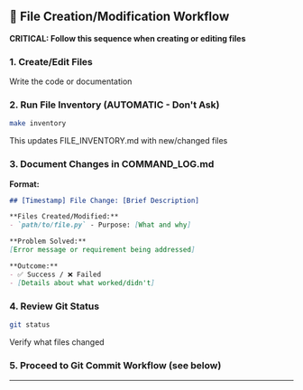 ## 📝 File Creation/Modification Workflow

**CRITICAL: Follow this sequence when creating or editing files**

### 1. Create/Edit Files
Write the code or documentation

### 2. Run File Inventory (AUTOMATIC - Don't Ask)
```bash
make inventory
```
This updates FILE_INVENTORY.md with new/changed files

### 3. Document Changes in COMMAND_LOG.md
**Format:**
```markdown
## [Timestamp] File Change: [Brief Description]

**Files Created/Modified:**
- `path/to/file.py` - Purpose: [What and why]

**Problem Solved:**
[Error message or requirement being addressed]

**Outcome:**
- ✅ Success / ❌ Failed
- [Details about what worked/didn't]
```

### 4. Review Git Status
```bash
git status
```
Verify what files changed

### 5. Proceed to Git Commit Workflow (see below)

---

